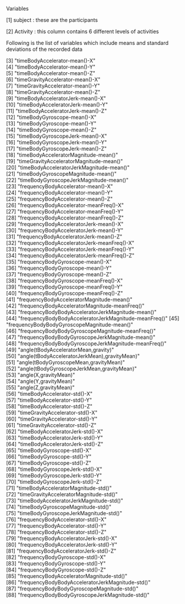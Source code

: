 Variables

 [1] subject : these are the participants

 [2] Activity : this column contains 6 different levels of activities
 
Following is the list of variables which include means and standard deviations of the recorded data

 [3] "timeBodyAccelerator-mean()-X"                        
 [4] "timeBodyAccelerator-mean()-Y"                        
 [5] "timeBodyAccelerator-mean()-Z"                        
 [6] "timeGravityAccelerator-mean()-X"                     
 [7] "timeGravityAccelerator-mean()-Y"                     
 [8] "timeGravityAccelerator-mean()-Z"                     
 [9] "timeBodyAcceleratorJerk-mean()-X"                    
[10] "timeBodyAcceleratorJerk-mean()-Y"                    
[11] "timeBodyAcceleratorJerk-mean()-Z"                    
[12] "timeBodyGyroscope-mean()-X"                          
[13] "timeBodyGyroscope-mean()-Y"                          
[14] "timeBodyGyroscope-mean()-Z"                          
[15] "timeBodyGyroscopeJerk-mean()-X"                      
[16] "timeBodyGyroscopeJerk-mean()-Y"                      
[17] "timeBodyGyroscopeJerk-mean()-Z"                      
[18] "timeBodyAcceleratorMagnitude-mean()"                 
[19] "timeGravityAcceleratorMagnitude-mean()"              
[20] "timeBodyAcceleratorJerkMagnitude-mean()"             
[21] "timeBodyGyroscopeMagnitude-mean()"                   
[22] "timeBodyGyroscopeJerkMagnitude-mean()"               
[23] "frequencyBodyAccelerator-mean()-X"                   
[24] "frequencyBodyAccelerator-mean()-Y"                   
[25] "frequencyBodyAccelerator-mean()-Z"                   
[26] "frequencyBodyAccelerator-meanFreq()-X"               
[27] "frequencyBodyAccelerator-meanFreq()-Y"               
[28] "frequencyBodyAccelerator-meanFreq()-Z"               
[29] "frequencyBodyAcceleratorJerk-mean()-X"               
[30] "frequencyBodyAcceleratorJerk-mean()-Y"               
[31] "frequencyBodyAcceleratorJerk-mean()-Z"               
[32] "frequencyBodyAcceleratorJerk-meanFreq()-X"           
[33] "frequencyBodyAcceleratorJerk-meanFreq()-Y"           
[34] "frequencyBodyAcceleratorJerk-meanFreq()-Z"           
[35] "frequencyBodyGyroscope-mean()-X"                     
[36] "frequencyBodyGyroscope-mean()-Y"                     
[37] "frequencyBodyGyroscope-mean()-Z"                     
[38] "frequencyBodyGyroscope-meanFreq()-X"                 
[39] "frequencyBodyGyroscope-meanFreq()-Y"                 
[40] "frequencyBodyGyroscope-meanFreq()-Z"                 
[41] "frequencyBodyAcceleratorMagnitude-mean()"            
[42] "frequencyBodyAcceleratorMagnitude-meanFreq()"        
[43] "frequencyBodyBodyAcceleratorJerkMagnitude-mean()"    
[44] "frequencyBodyBodyAcceleratorJerkMagnitude-meanFreq()"
[45] "frequencyBodyBodyGyroscopeMagnitude-mean()"          
[46] "frequencyBodyBodyGyroscopeMagnitude-meanFreq()"      
[47] "frequencyBodyBodyGyroscopeJerkMagnitude-mean()"      
[48] "frequencyBodyBodyGyroscopeJerkMagnitude-meanFreq()"  
[49] "angle(tBodyAcceleratorMean,gravity)"                 
[50] "angle(tBodyAcceleratorJerkMean),gravityMean)"        
[51] "angle(tBodyGyroscopeMean,gravityMean)"               
[52] "angle(tBodyGyroscopeJerkMean,gravityMean)"           
[53] "angle(X,gravityMean)"                                
[54] "angle(Y,gravityMean)"                                
[55] "angle(Z,gravityMean)"                                
[56] "timeBodyAccelerator-std()-X"                         
[57] "timeBodyAccelerator-std()-Y"                         
[58] "timeBodyAccelerator-std()-Z"                         
[59] "timeGravityAccelerator-std()-X"                      
[60] "timeGravityAccelerator-std()-Y"                      
[61] "timeGravityAccelerator-std()-Z"                      
[62] "timeBodyAcceleratorJerk-std()-X"                     
[63] "timeBodyAcceleratorJerk-std()-Y"                     
[64] "timeBodyAcceleratorJerk-std()-Z"                     
[65] "timeBodyGyroscope-std()-X"                           
[66] "timeBodyGyroscope-std()-Y"                           
[67] "timeBodyGyroscope-std()-Z"                           
[68] "timeBodyGyroscopeJerk-std()-X"                       
[69] "timeBodyGyroscopeJerk-std()-Y"                       
[70] "timeBodyGyroscopeJerk-std()-Z"                       
[71] "timeBodyAcceleratorMagnitude-std()"                  
[72] "timeGravityAcceleratorMagnitude-std()"               
[73] "timeBodyAcceleratorJerkMagnitude-std()"              
[74] "timeBodyGyroscopeMagnitude-std()"                    
[75] "timeBodyGyroscopeJerkMagnitude-std()"                
[76] "frequencyBodyAccelerator-std()-X"                    
[77] "frequencyBodyAccelerator-std()-Y"                    
[78] "frequencyBodyAccelerator-std()-Z"                    
[79] "frequencyBodyAcceleratorJerk-std()-X"                
[80] "frequencyBodyAcceleratorJerk-std()-Y"                
[81] "frequencyBodyAcceleratorJerk-std()-Z"                
[82] "frequencyBodyGyroscope-std()-X"                      
[83] "frequencyBodyGyroscope-std()-Y"                      
[84] "frequencyBodyGyroscope-std()-Z"                      
[85] "frequencyBodyAcceleratorMagnitude-std()"             
[86] "frequencyBodyBodyAcceleratorJerkMagnitude-std()"     
[87] "frequencyBodyBodyGyroscopeMagnitude-std()"           
[88] "frequencyBodyBodyGyroscopeJerkMagnitude-std()"